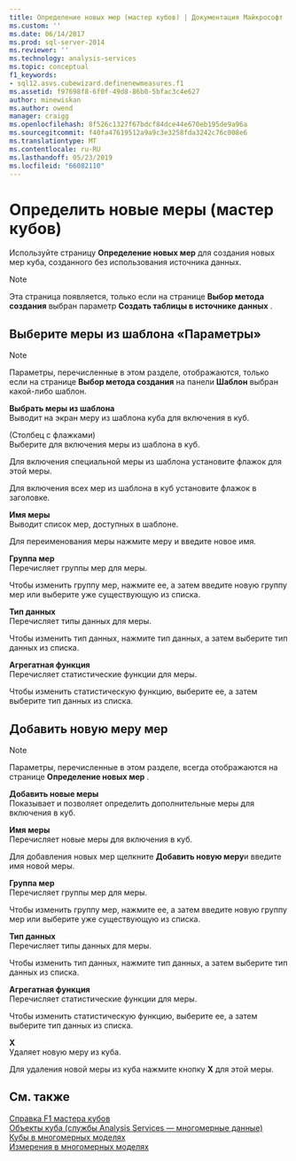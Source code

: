 ```yaml
---
title: Определение новых мер (мастер кубов) | Документация Майкрософт
ms.custom: ''
ms.date: 06/14/2017
ms.prod: sql-server-2014
ms.reviewer: ''
ms.technology: analysis-services
ms.topic: conceptual
f1_keywords:
- sql12.asvs.cubewizard.definenewmeasures.f1
ms.assetid: f97698f8-6f0f-49d8-86b0-5bfac3c4e627
author: minewiskan
ms.author: owend
manager: craigg
ms.openlocfilehash: 8f526c1327f67bdcf84dce44e670eb195de9a96a
ms.sourcegitcommit: f40fa47619512a9a9c3e3258fda3242c76c008e6
ms.translationtype: MT
ms.contentlocale: ru-RU
ms.lasthandoff: 05/23/2019
ms.locfileid: "66082110"
---
```

# <a name="define-new-measures-cube-wizard"></a>Определить новые меры (мастер кубов)
  Используйте страницу **Определение новых мер** для создания новых мер куба, созданного без использования источника данных.  
  
> [!NOTE]  
>  Эта страница появляется, только если на странице **Выбор метода создания** выбран параметр **Создать таблицы в источнике данных** .  
  
## <a name="select-measures-from-template-options"></a>Выберите меры из шаблона «Параметры»  
  
> [!NOTE]  
>  Параметры, перечисленные в этом разделе, отображаются, только если на странице **Выбор метода создания** на панели **Шаблон** выбран какой-либо шаблон.  
  
 **Выбрать меры из шаблона**  
 Выводит на экран меру из шаблона куба для включения в куб.  
  
 (Столбец с флажками)  
 Выберите для включения меры из шаблона в куб.  
  
 Для включения специальной меры из шаблона установите флажок для этой меры.  
  
 Для включения всех мер из шаблона в куб установите флажок в заголовке.  
  
 **Имя меры**  
 Выводит список мер, доступных в шаблоне.  
  
 Для переименования меры нажмите меру и введите новое имя.  
  
 **Группа мер**  
 Перечисляет группы мер для меры.  
  
 Чтобы изменить группу мер, нажмите ее, а затем введите новую группу мер или выберите уже существующую из списка.  
  
 **Тип данных**  
 Перечисляет типы данных для меры.  
  
 Чтобы изменить тип данных, нажмите тип данных, а затем выберите тип данных из списка.  
  
 **Агрегатная функция**  
 Перечисляет статистические функции для меры.  
  
 Чтобы изменить статистическую функцию, выберите ее, а затем выберите тип данных из списка.  
  
## <a name="add-new-measures-options"></a>Добавить новую меру мер  
  
> [!NOTE]  
>  Параметры, перечисленные в этом разделе, всегда отображаются на странице **Определение новых мер** .  
  
 **Добавить новые меры**  
 Показывает и позволяет определить дополнительные меры для включения в куб.  
  
 **Имя меры**  
 Перечисляет новые меры для включения в куб.  
  
 Для добавления новых мер щелкните **Добавить новую меру**и введите имя новой меры.  
  
 **Группа мер**  
 Перечисляет группы мер для меры.  
  
 Чтобы изменить группу мер, нажмите ее, а затем введите новую группу мер или выберите уже существующую из списка.  
  
 **Тип данных**  
 Перечисляет типы данных для меры.  
  
 Чтобы изменить тип данных, нажмите тип данных, а затем выберите тип данных из списка.  
  
 **Агрегатная функция**  
 Перечисляет статистические функции для меры.  
  
 Чтобы изменить статистическую функцию, выберите ее, а затем выберите тип данных из списка.  
  
 **X**  
 Удаляет новую меру из куба.  
  
 Для удаления новой меры из куба нажмите кнопку **X** для этой меры.  
  
## <a name="see-also"></a>См. также  
 [Справка F1 мастера кубов](cube-wizard-f1-help.md)   
 [Объекты куба &#40;службы Analysis Services — многомерные данные&#41;](multidimensional-models-olap-logical-cube-objects/cube-objects-analysis-services-multidimensional-data.md)   
 [Кубы в многомерных моделях](multidimensional-models/cubes-in-multidimensional-models.md)   
 [Измерения в многомерных моделях](multidimensional-models/dimensions-in-multidimensional-models.md)  
  
  
